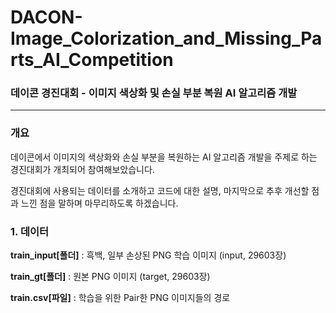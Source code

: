# DACON-Image_Colorization_and_Missing_Parts_AI_Competition
### 데이콘 경진대회 - 이미지 색상화 및 손실 부분 복원 AI 알고리즘 개발
- - -
### 개요

데이콘에서 이미지의 색상화와 손실 부분을 복원하는 AI 알고리즘 개발을 주제로 하는 경진대회가 개최되어 참여해보았습니다.

경진대회에 사용되는 데이터를 소개하고 코드에 대한 설명, 마지막으로 추후 개선할 점과 느낀 점을 말하며 마무리하도록 하겠습니다. 

### 1. 데이터

__train_input[폴더]__ : 흑백, 일부 손상된 PNG 학습 이미지 (input, 29603장)

__train_gt[폴더]__ : 원본 PNG 이미지 (target, 29603장)

__train.csv[파일]__ : 학습을 위한 Pair한 PNG 이미지들의 경로
